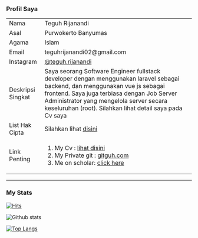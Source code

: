 <!-- ![Banner githubku](https://user-images.githubusercontent.com/43981051/97528783-1aa09680-19e1-11eb-8d65-1106590e1c05.png) -->
### Profil Saya
<table style="width: 100%">
<tr>
  <td>Nama </td>
  <td>Teguh Rijanandi </td>
 </tr>
  
  <tr>
  <td>Asal </td>
  <td>Purwokerto Banyumas </td>
 </tr>
  
  
  <tr>
  <td>Agama </td>
  <td>Islam </td>
 </tr>
 
  <tr>
  <td>Email </td>
  <td>teguhrijanandi02@gmail.com </td>
 </tr>
  
  
  <tr>
  <td>Instagram </td>
    <td> <a href="https://www.instagram.com/teguh.rijanandi/">@teguh.rijanandi </a> </td>
 </tr>
 
 
  <tr>
  <td>Deskripsi Singkat </td>
  <td>Saya seorang Software Engineer fullstack developer dengan menggunakan laravel sebagai backend, dan menggunakan vue js sebagai frontend. Saya juga terbiasa dengan Job Server Administrator yang mengelola server secara keseluruhan (root). Silahkan lihat detail saya pada Cv saya</td>
 </tr>
 
 
  <tr>
  <td>List Hak Cipta </td>
  <td>
    Silahkan lihat <a href="https://drive.google.com/drive/folders/1A1jX-hFdF8hY5g_Nm_U4WtdL4IWGRPzX?usp=sharing">disini</a>
  </td>
 </tr>
  
  <tr>
  <td>Link Penting </td>
  <td>
    <ol>
      <li> My Cv : <a href="https://www.canva.com/design/DAEtsdPUuyA/vFRQ0Ga9rHEOv-OrIJoewA/view?utm_content=DAEtsdPUuyA&utm_campaign=designshare&utm_medium=link&utm_source=publishsharelink">lihat disini</a> </li>
      <li> My Private git : <a href="https://gitguh.com">gitguh.com</a> </li>
      <li> Me on scholar: <a href="https://scholar.google.com/citations?hl=id&user=uTo71-QAAAAJ">click here</a> </li>
     </ol>
  </td>
 </tr>
  
  
<table>
   
<hr>

### My Stats
[![Hits](https://hits.seeyoufarm.com/api/count/incr/badge.svg?url=https%3A%2F%2Fgithub.com%2Fteguh02&count_bg=%2379C83D&title_bg=%23555555&icon=&icon_color=%23E7E7E7&title=Visit&edge_flat=false)](https://hits.seeyoufarm.com)

![Github stats](https://github-readme-stats.vercel.app/api?username=teguh02&show_icons=true&theme=dark)

[![Top Langs](https://github-readme-stats.vercel.app/api/top-langs/?username=teguh02&langs_count=12)](https://github.com/teguh02)

